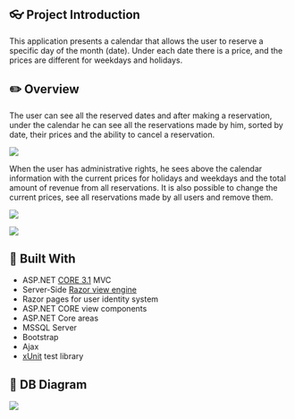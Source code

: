 ## :eyeglasses: Project Introduction

This application presents a calendar that allows the user to reserve a specific day of the month (date). Under each date there is a price, and the prices are different for weekdays and holidays.

## :pencil2: Overview

The user can see all the reserved dates and after making a reservation, under the calendar he can see all the reservations made by him, sorted by date, their prices and the ability to cancel a reservation.

![](https://i.ibb.co/MGV1sPk/2021-02-04-010337.png)

When the user has administrative rights, he sees above the calendar information with the current prices for holidays and weekdays and the total amount of revenue from all reservations. It is also possible to change the current prices, see all reservations made by all users and remove them.

![](https://i.ibb.co/tzwhMC0/2021-02-04-010558.png)

![](https://i.ibb.co/ftKvxzq/2021-02-04-010711.png)

## :hammer: Built With
- ASP.NET [CORE 3.1](https://dotnet.microsoft.com/download/dotnet-core/3.1 "CORE 3.1") MVC
- Server-Side [Razor view engine](https://en.wikipedia.org/wiki/ASP.NET_Razor "Razor view engine")
- Razor pages for user identity system
- ASP.NET CORE view components
- ASP.NET Core areas
- MSSQL Server
- Bootstrap
- Ajax
- [xUnit](https://xunit.net "xUnit") test library

## :wrench: DB Diagram
![](https://i.ibb.co/nCgscrp/2021-02-04-010026.png)